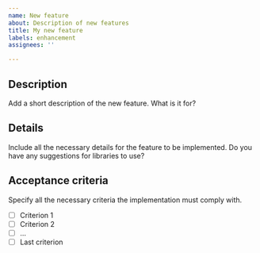 ```yaml
---
name: New feature
about: Description of new features
title: My new feature
labels: enhancement
assignees: ''

---
```


## Description

Add a short description of the new feature. What is it for?

## Details

Include all the necessary details for the feature to be implemented. Do you have any suggestions for libraries to use?

## Acceptance criteria

Specify all the necessary criteria the implementation must comply with.

- [ ] Criterion 1
- [ ] Criterion 2
- [ ] ...
- [ ] Last criterion
